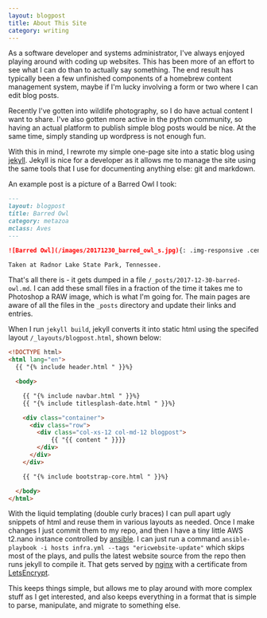 ```yaml
---
layout: blogpost 
title: About This Site
category: writing
---
```


As a software developer and systems administrator, I've always enjoyed 
playing around with coding up websites. This has been more of an effort to
see what I can do than to actually say something. The end result has typically
been a few unfinished components of a homebrew content management system,
maybe if I'm lucky involving a form or two where I can edit blog posts.

Recently I've gotten into wildlife photography, so I do have actual content
I want to share. I've also gotten more active in the python community, so
having an actual platform to publish simple blog posts would be nice. At the
same time, simply standing up wordpress is not enough fun.

With this in mind, I rewrote my simple one-page site into a static
blog using [jekyll](https://jekyllrb.com/). Jekyll is nice for a developer as
it allows me to manage the site using the same tools that I use for
documenting anything else: git and markdown.

An example post is a picture of a Barred Owl I took:

```markdown
---
layout: blogpost
title: Barred Owl
category: metazoa
mclass: Aves
---

![Barred Owl](/images/20171230_barred_owl_s.jpg){: .img-responsive .center-block .framed-image}

Taken at Radnor Lake State Park, Tennessee.
```

That's all there is - it gets dumped in a file
`/_posts/2017-12-30-barred-owl.md`. I can add these small files in a fraction
of the time it takes me to Photoshop a RAW image, which is what I'm going for.
The main pages are aware of all the files in the `_posts` directory and update
their links and entries. 

When I run `jekyll build`, jekyll converts it into static html
using the specifed layout `/_layouts/blogpost.html`, shown below:

```html
<!DOCTYPE html>
<html lang="en">
  {{ "{% include header.html " }}%}

  <body>

    {{ "{% include navbar.html " }}%}
    {{ "{% include titlesplash-date.html " }}%}

    <div class="container">
      <div class="row">
        <div class="col-xs-12 col-md-12 blogpost">
            {{ "{{ content " }}}}
        </div>
      </div>
    </div>

    {{ "{% include bootstrap-core.html " }}%}

  </body>
</html>
```

With the liquid templating (double curly braces) I can pull apart ugly
snippets of html and reuse them in various layouts as needed.
Once I make changes I just commit them to my repo, and then I have a
tiny little AWS t2.nano instance controlled by
[ansible](https://www.ansible.com/). I can just run a command
`ansible-playbook -i hosts infra.yml --tags "ericwebsite-update"` which
skips most of the plays, and pulls the latest website source from the
repo then runs jekyll to compile it. That gets served by
[nginx](https://www.nginx.com/) with a certificate from
[LetsEncrypt](https://letsencrypt.org/).

This keeps things simple, but allows me to play around with more complex
stuff as I get interested, and also keeps everything in a format that
is simple to parse, manipulate, and migrate to something else.
